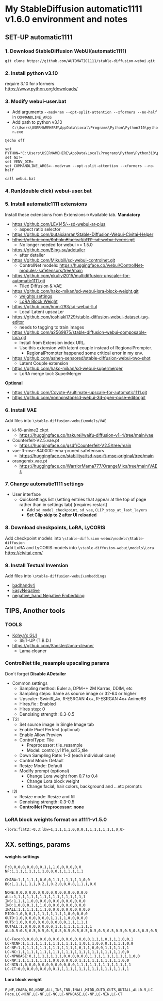 # My StableDiffusion automatic1111 v1.6.0 environment and notes
## SET-UP automatic1111
### 1. Download StableDiffusion WebUI(automatic1111)
```
git clone https://github.com/AUTOMATIC1111/stable-diffusion-webui.git
```


### 2. Install python v3.10

require 3.10 for xformers  
https://www.python.org/downloads/


### 3. Modify webui-user.bat
- Add arguments `--medvram --opt-split-attention --xformers --no-half` in `COMMANDLINE_ARGS`  
- Add path to python v3.10 `C:\Users\USERNAMEHERE\AppData\Local\Programs\Python\Python310\python.exe`

```
@echo off

set PYTHON="C:\Users\USERNAMEHERE\AppData\Local\Programs\Python\Python310\python.exe"
set GIT=
set VENV_DIR=
set COMMANDLINE_ARGS=--medvram --opt-split-attention --xformers --no-half

call webui.bat

```


### 4. Run(double click) webui-user.bat

### 5. Install automatic1111 extensions
Install these extensions from Extensions->Available tab.
**Mandatory**
- https://github.com/LEv145/--sd-webui-ar-plus
  - aspect ratio selector
- https://github.com/butaixianran/Stable-Diffusion-Webui-Civitai-Helper
- ~~https://github.com/KohakuBlueleaf/a1111-sd-webui-lycoris.git~~
  - No longer needed for webui >= 1.5.0
- https://github.com/Bing-su/adetailer
  - after detailer
- https://github.com/Mikubill/sd-webui-controlnet.git
  - ControlNet models: https://huggingface.co/webui/ControlNet-modules-safetensors/tree/main
- https://github.com/pkuliyi2015/multidiffusion-upscaler-for-automatic1111.git
  - Tiled Diffusion & VAE
- https://github.com/hako-mikan/sd-webui-lora-block-weight.git
  - [weights settings](#weights-settings)
  - [LoRA Block Weight](#Lora-block-weight)
- https://github.com/hnmr293/sd-webui-llul
  - Local Latent upscaLer
- https://github.com/toshiaki1729/stable-diffusion-webui-dataset-tag-editor
  - needs to tagging to train images
- https://github.com/a2569875/stable-diffusion-webui-composable-lora.git
  - Install from Extension index URL.
  - Use this extension with latent couple instead of RegionalPrompter.
    -  RegionalPrompter happened some critical error in my env.
- https://github.com/ashen-sensored/stable-diffusion-webui-two-shot
  - Latent Couple extension
- https://github.com/hako-mikan/sd-webui-supermerger
  - LoRA merge tool: SuperMerger

**Optional**  
- https://github.com/Coyote-A/ultimate-upscale-for-automatic1111.git
- https://github.com/nonnonstop/sd-webui-3d-open-pose-editor.git

  
### 6. Install VAE
Add files into `\stable-diffusion-webui\models/VAE`
- kl-f8-anime2.ckpt
  - https://huggingface.co/hakurei/waifu-diffusion-v1-4/tree/main/vae
- Counterfeit-V2.5.vae.pt
  - https://huggingface.co/gsdf/Counterfeit-V2.5/tree/main
- vae-ft-mse-840000-ema-pruned.safetensors
  - https://huggingface.co/stabilityai/sd-vae-ft-mse-original/tree/main
- orangemix.vae.pt
  - https://huggingface.co/WarriorMama777/OrangeMixs/tree/main/VAEs

### 7. Change automatic1111 settings
- User interface
  - Quicksettings list (setting entries that appear at the top of page rather than in settings tab) (requires restart)
    - Add `sd_model_checkpoint`, `sd_vae`, `CLIP_stop_at_last_layers`
    - **Set Clip skip to 2 after UI reloaded**

### 8. Download checkpoints, LoRA, LyCORIS
Add checkpoint models into `\stable-diffusion-webui\models\Stable-diffusion`  
Add LoRA and LyCORIS models into `\stable-diffusion-webui\models\Lora`  
https://civitai.com/

### 9. Install Textual Inversion
Add files into `\stable-diffusion-webui\embeddings`
- [badhandv4](https://civitai.com/models/16993)
- [EasyNegative](https://civitai.com/models/7808)
- [negative_hand Negative Embedding](https://civitai.com/models/56519)


## TIPS, Another tools
### TOOLS
- [Kohya's GUI](https://github.com/bmaltais/kohya_ss)
  - SET-UP (T.B.D.)
- https://github.com/Sanster/lama-cleaner
  - Lama cleaner

### ControlNet tile_resample upscaling params
Don't forget **Disable ADetailer**
- Common settings
  - Sampling method: Euler a, DPM++ 2M Karras, DDIM, etc
  - Sampling steps: Same as source image or 32-64 or higher
  - Upscaler: SwinIR_4x, R-ESRGAN 4x+, R-ESRGAN 4x+ Anime6B
  - Hires.fix : Enabled
  - Hires step: 0
  - Denoising strength: 0.3-0.5
- T2I
  - Set source image in Single Image tab
  - Enable Pixel Perfect (optional)
  - Enable Allow Preview
  - ControlType: Tile
    - Preprocessor: tile_resample
    - Model: control_v11f1e_sd15_tile
  - Down Sampling Rate: 1~3 (each individual case)
  - Control Mode: Default
  - Resize Mode: Default
  - Modify prompt (optional)
    - Change Lora weight from 0.7 to 0.4
    - Change Lora block weight
    - Change facial, hair colors, background and ...etc prompts
- I2I
  - Resize mode: Resize and fill
  - Denoising strength: 0.3-0.5
  - **ControlNet Preprocessor: none**
### LoRA block weights format on a1111-v1.5.0
```<lora:flat2:-0.3:lbw=1,1,1,1,1,0,0,0,1,1,1,1,1,1,1,0,0>```

## XX. settings, params
#### weights settings
```
F:0,0,0,0,0,0,0,0,1,1,1,0,0,0,0,0,0
NF:1,1,1,1,1,1,1,1,0,0,0,1,1,1,1,1,1

CHARA:1,1,1,1,1,0,0,0,1,1,1,1,1,1,1,0,0
BG:1,1,1,1,1,1,0.2,1,0.2,0,0,0.8,1,1,1,0,0

NONE:0,0,0,0,0,0,0,0,0,0,0,0,0,0,0,0,0
ALL:1,1,1,1,1,1,1,1,1,1,1,1,1,1,1,1,1
INS:1,1,1,1,0,0,0,0,0,0,0,0,0,0,0,0,0
IND:1,0,0,0,1,1,1,0,0,0,0,0,0,0,0,0,0
INALL:1,1,1,1,1,1,1,0,0,0,0,0,0,0,0,0,0
MIDD:1,0,0,0,1,1,1,1,1,1,1,1,0,0,0,0,0
OUTD:1,0,0,0,0,0,0,0,1,1,1,1,0,0,0,0,0
OUTS:1,0,0,0,0,0,0,0,0,0,0,0,1,1,1,1,1
OUTALL:1,0,0,0,0,0,0,0,1,1,1,1,1,1,1,1,1
ALL0.5:0.5,0.5,0.5,0.5,0.5,0.5,0.5,0.5,0.5,0.5,0.5,0.5,0.5,0.5,0.5,0.5,0.5

LC-Face:0,0,0,0,0,0,0,0,0,0,0,0,0,0,0,0,1,1,1,0,1,1,1,0,0,1
LC-NCNF:1,1,1,1,1,1,1,1,1,1,1,1,1,1,0,1,1,0,0,0,1,1,1,1,0,0
LC-NF:1,1,1,1,1,1,1,1,1,1,1,1,1,1,0,1,1,0,0,0,1,1,1,1,1,1
LC-NC:1,1,1,1,1,1,1,1,1,1,1,1,1,1,1,1,1,1,1,1,1,1,1,1,0,0
LC-NPNBASE:0,1,1,1,1,1,1,1,0,0,0,0,0,0,1,1,1,1,1,1,1,1,1,1,0,0
LC-NP:1,1,1,1,1,1,1,1,0,0,0,0,0,0,1,1,1,1,1,1,1,1,1,1,0,0
LC-NIN:1,0,0,0,0,0,0,0,0,0,0,0,0,1,1,1,1,1,1,1,1,1,1,1,1,1
LC-CT:0,0,0,0,0,0,0,0,0,1,1,1,1,1,1,1,1,1,1,1,1,1,1,1,1,1
```
#### Lora block weight
```
F,NF,CHARA,BG,NONE,ALL,INS,IND,INALL,MIDD,OUTD,OUTS,OUTALL,ALL0.5,LC-Face,LC-NCNF,LC-NF,LC-NC,LC-NPNBASE,LC-NP,LC-NIN,LC-CT
```
